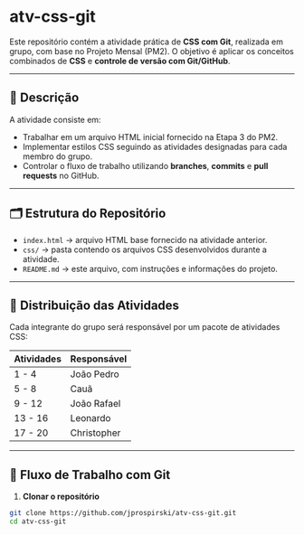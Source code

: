 # atv-css-git

Este repositório contém a atividade prática de **CSS com Git**, realizada em grupo, com base no Projeto Mensal (PM2). O objetivo é aplicar os conceitos combinados de **CSS** e **controle de versão com Git/GitHub**.

---

## 📄 Descrição

A atividade consiste em:

- Trabalhar em um arquivo HTML inicial fornecido na Etapa 3 do PM2.
- Implementar estilos CSS seguindo as atividades designadas para cada membro do grupo.
- Controlar o fluxo de trabalho utilizando **branches**, **commits** e **pull requests** no GitHub.

---

## 🗂 Estrutura do Repositório

- `index.html` → arquivo HTML base fornecido na atividade anterior.
- `css/` → pasta contendo os arquivos CSS desenvolvidos durante a atividade.
- `README.md` → este arquivo, com instruções e informações do projeto.

---

## 👥 Distribuição das Atividades

Cada integrante do grupo será responsável por um pacote de atividades CSS:

| Atividades | Responsável |
|------------|------------|
| 1 - 4      | João Pedro |
| 5 - 8      | Cauã       |
| 9 - 12     | João Rafael|
| 13 - 16    | Leonardo   |
| 17 - 20    | Christopher|

---

## 🌿 Fluxo de Trabalho com Git

1. **Clonar o repositório**

```bash
git clone https://github.com/jprospirski/atv-css-git.git
cd atv-css-git
